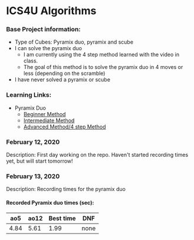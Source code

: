 # ICS4U Algorithms
<body>
  
  ### Base Project information:
   * Type of Cubes: Pyramix duo, pyramix and scube
   * I can solve the pyramix duo
      * I am currently using the 4 step method learned with the video in class. 
      * The goal of this method is to solve the pyramix duo in 4 moves or less (depending on the scramble)
   * I have never solved a pyramix or scube
   
  ### Learning Links:
   * Pyramix Duo
     * [Beginner Method](https://www.youtube.com/watch?v=xB9OFNyi-Uk&feature=emb_title)
     * [Intermediate Method](https://www.youtube.com/watch?v=xRBGC4Bxv1w&feature=emb_title)
     * [Advanced Method/4 step Method](https://www.youtube.com/watch?v=P-Zt7GEyYuE&feature=emb_title)
   
  ### February 12, 2020
 
  Description: First day working on the repo. Haven't started recording times yet, but will start tomorrow!

  ### February 13, 2020
    
  Description: Recording times for the pyramix duo
  
  #### Recorded Pyramix duo times (sec):
  | ao5 | ao12 | Best time | DNF |
  |---- | ---- | --------- | --- |
  4.84 | 5.61 | 1.99 | none |
  
 
</body>
